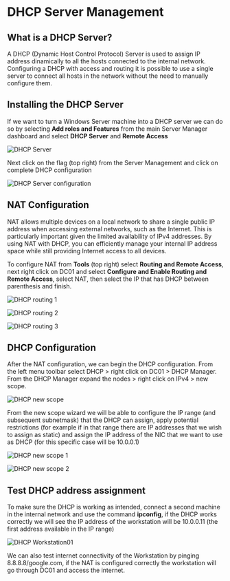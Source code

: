 # DHCP Server Management

## What is a DHCP Server?

A DHCP (Dynamic Host Control Protocol) Server is used to assign IP address dinamically to all the hosts connected to the internal network.
Configuring a DHCP with access and routing it is possible to use a single server to connect all hosts in the network without the need to manually configure them.

## Installing the DHCP Server

If we want to turn a Windows Server machine into a DHCP server we can do so by selecting **Add roles and Features** from the main Server Manager dashboard 
and select **DHCP Server** and **Remote Access**

![DHCP Server](Screenshots/DHCP_server.png)

Next click on the flag (top right) from the Server Management and click on complete DHCP configuration

![DHCP Server configuration](Screenshots/DHCP_server_conf.png)

## NAT Configuration

NAT allows multiple devices on a local network to share a single public IP address when accessing external networks, such as the Internet. 
This is particularly important given the limited availability of IPv4 addresses. 
By using NAT with DHCP, you can efficiently manage your internal IP address space while still providing Internet access to all devices.

To configure NAT from **Tools** (top right) select **Routing and Remote Access**, next right click on DC01 and select **Configure and Enable Routing and Remote Access**,
select NAT, then select the IP that has DHCP between parenthesis and finish.

![DHCP routing 1](Screenshots/DHCP_routing.png)

![DHCP routing 2](Screenshots/DHCP_routing2.png)

![DHCP routing 3](Screenshots/DHCP_routing3.png)

## DHCP Configuration

After the NAT configuration, we can begin the DHCP configuration. From the left menu toolbar select DHCP > right click on DC01 > DHCP Manager.
From the DHCP Manager expand the nodes > right click on IPv4 > new scope.

![DHCP new scope](Screenshots/DHCP_new_scope.png)

From the new scope wizard we will be able to configure the IP range (and subsequent subnetmask) that the DHCP can assign, apply potential restrictions
(for example if in that range there are IP addresses that we wish to assign as static) and assign the IP address of the NIC that we want to use as DHCP (for this specific case will be 10.0.0.1)

![DHCP new scope 1](Screenshots/DHCP_new_scope1.png)

![DHCP new scope 2](Screenshots/DHCP_new_scope2.png)

## Test DHCP address assignment 

To make sure the DHCP is working as intended, connect a second machine in the internal network and use the command **ipconfig**, 
if the DHCP works correctly we will see the IP address of the workstation 
will be 10.0.0.11 (the first address available in the IP range)

![DHCP Workstation01](Screenshots/DHCP_Workstation1.png)

We can also test internet connectivity of the Workstation by pinging 8.8.8.8/google.com, if the NAT is configured correctly the workstation will go through DC01 and access the internet.

